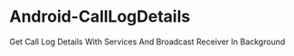 Android-CallLogDetails
======================

Get Call Log Details With Services And Broadcast Receiver In Background 
